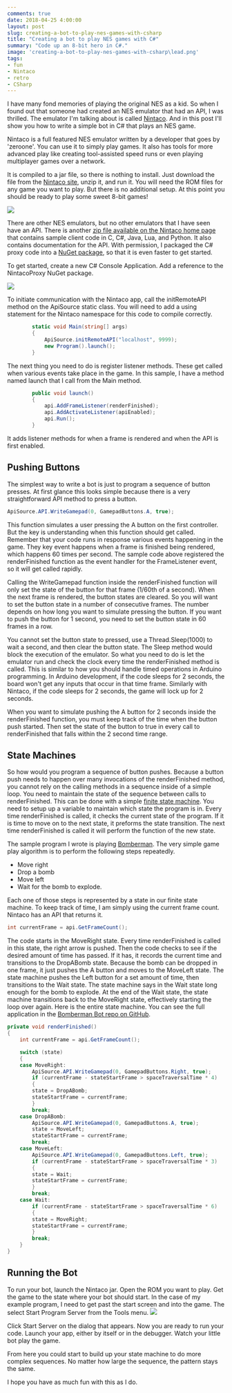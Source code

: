```yaml
---
comments: true
date: 2018-04-25 4:00:00
layout: post
slug: creating-a-bot-to-play-nes-games-with-csharp
title: "Creating a bot to play NES games with C#"
summary: "Code up an 8-bit hero in C#."
image: 'creating-a-bot-to-play-nes-games-with-csharp\lead.png' 
tags:
- fun
- Nintaco
- retro
- CSharp
---
```


I have many fond memories of playing the original NES as a kid. So when I found out that someone had created an NES emulator that had an API, I was thrilled. The emulator I'm talking about is called [Nintaco](http://nintaco.com). And in this post I'll show you how to write a simple bot in C# that plays an NES game.

Nintaco is a full featured NES emulator written by a developer that goes by 'zeroone'. You can use it to simply play games. It also has tools for more advanced play like creating tool-assisted speed runs or even playing multiplayer games over a network. 

It is compiled to a jar file, so there is nothing to install. Just download the file from the [Nintaco site](http://nintaco.com/index.html), unzip it, and run it. You will need the ROM files for any game you want to play. But there is no additional setup. At this point you should be ready to play some sweet 8-bit games!

[![](/img/posts/creating-a-bot-to-play-nes-games-with-csharp/PlayingNintaco.png)](/img/posts/creating-a-bot-to-play-nes-games-with-csharp/PlayingNintaco.png)

There are other NES emulators, but no other emulators that I have seen have an API. There is another [zip file available on the Nintaco home page](http://nintaco.com/api.html) that contains sample client code in C, C#, Java, Lua, and Python. It also contains documentation for the API. With permission, I packaged the C# proxy code into a [NuGet package](https://www.nuget.org/packages/NintacoProxy/), so that it is even faster to get started. 

To get started, create a new C# Console Application. Add a reference to the NintacoProxy NuGet package. 

[![](/img/posts/creating-a-bot-to-play-nes-games-with-csharp/NintacoProxyNuget.png)](/img/posts/creating-a-bot-to-play-nes-games-with-csharp/NintacoProxyNuget.png)

To initiate communication with the Nintaco app, call the initRemoteAPI method on the ApiSource static class. You will need to add a using statement for the Nintaco namespace for this code to compile correctly. 

```csharp
        static void Main(string[] args)
        {
            ApiSource.initRemoteAPI("localhost", 9999);
            new Program().launch();
        }
```

The next thing you need to do is register listener methods. These get called when various events take place in the game. In this sample, I have a method named launch that I call from the Main method.

```csharp
        public void launch()
        {
            api.AddFrameListener(renderFinished);
            api.AddActivateListener(apiEnabled);
            api.Run();
        }
```

It adds listener methods for when a frame is rendered and when the API is first enabled. 

## Pushing Buttons

The simplest way to write a bot is just to program a sequence of button presses. At first glance this looks simple because there is a very straightforward API method to press a button. 
```csharp
ApiSource.API.WriteGamepad(0, GamepadButtons.A, true);
```

This function simulates a user pressing the A button on the first controller. But the key is understanding when this function should get called. Remember that your code runs in response various events happening in the game. They key event happens when a frame is finished being rendered, which happens 60 times per second. The sample code above registered the renderFinished function as the event handler for the FrameListener event, so it will get called rapidly. 

Calling the WriteGamepad function inside the renderFinished function will only set the state of the button for that frame (1/60th of a second). When the next frame is rendered, the button states are cleared. So you will want to set the button state in a number of consecutive frames. The number depends on how long you want to simulate pressing the button. If you want to push the button for 1 second, you need to set the button state in 60 frames in a row.

You cannot set the button state to pressed, use a Thread.Sleep(1000) to wait a second, and then clear the button state. The Sleep method would block the execution of the emulator. So what you need to do is let the emulator run and check the clock every time the renderFinished method is called. This is similar to how you should handle timed operations in Arduino programming. In Arduino development, if the code sleeps for 2 seconds, the board won't get any inputs that occur in that time frame. Similarly with Nintaco, if the code sleeps for 2 seconds, the game will lock up for 2 seconds. 

When you want to simulate pushing the A button for 2 seconds inside the renderFinished function, you must keep track of the time when the button push started. Then set the state of the button to true in every call to renderFinished that falls within the 2 second time range.

## State Machines

So how would you program a sequence of button pushes. Because a button push needs to happen over many invocations of the renderFinished method, you cannot rely on the calling methods in a sequence inside of a simple loop. You need to maintain the state of the sequence between calls to renderFinished. This can be done with a simple [finite state machine](https://en.wikipedia.org/wiki/Finite-state_machine). You need to setup up a variable to maintain which state the program is in. Every time renderFinished is called, it checks the current state of the program. If it is time to move on to the next state, it preforms the state transition. The next time renderFinished is called it will perform the function of the new state.

The sample program I wrote is playing [Bomberman](https://en.wikipedia.org/wiki/Bomberman_(1983_video_game)). The very simple game play algorithm is to perform the following steps repeatedly. 
* Move right
* Drop a bomb
* Move left
* Wait for the bomb to explode. 

Each one of those steps is represented by a state in our finite state machine. To keep track of time, I am simply using the current frame count. Nintaco has an API that returns it.

```csharp
int currentFrame = api.GetFrameCount();
```

The code starts in the MoveRight state. Every time renderFinished is called in this state, the right arrow is pushed. Then the code checks to see if the desired amount of time has passed. If it has, it records the current time and transitions to the DropABomb state. Because the bomb can be dropped in one frame, it just pushes the A button and moves to the MoveLeft state. The state machine pushes the Left button for a set amount of time, then transitions to the Wait state. The state machine says in the Wait state long enough for the bomb to explode. At the end of the Wait state, the state machine transitions back to the MoveRight state, effectively starting the loop over again. Here is the entire state machine. You can see the full application in the [Bomberman Bot repo on GitHub](https://github.com/pottereric/BombermanBot). 

```csharp
private void renderFinished()
{
    int currentFrame = api.GetFrameCount();

    switch (state)
    {
	case MoveRight:
	    ApiSource.API.WriteGamepad(0, GamepadButtons.Right, true);
	    if (currentFrame - stateStartFrame > spaceTraversalTime * 4)
	    {
		state = DropABomb;
		stateStartFrame = currentFrame;
	    }
	    break;
	case DropABomb:
	    ApiSource.API.WriteGamepad(0, GamepadButtons.A, true);
	    state = MoveLeft;
	    stateStartFrame = currentFrame;
	    break;
	case MoveLeft:
	    ApiSource.API.WriteGamepad(0, GamepadButtons.Left, true);
	    if (currentFrame - stateStartFrame > spaceTraversalTime * 3)
	    {
		state = Wait;
		stateStartFrame = currentFrame;
	    }
	    break;
	case Wait:
	    if (currentFrame - stateStartFrame > spaceTraversalTime * 6)
	    {
		state = MoveRight;
		stateStartFrame = currentFrame;
	    }
	    break;
    }
}

```

## Running the Bot

To run your bot, launch the Nintaco jar. Open the ROM you want to play. Get the game to the state where your bot should start. In the case of my example program, I need to get past the start screen and into the game. The select Start Program Server from the Tools menu. 
[![](/img/posts/creating-a-bot-to-play-nes-games-with-csharp/StartProgramServer.png)](/img/posts/creating-a-bot-to-play-nes-games-with-csharp/StartProgramServer.png)

Click Start Server on the dialog that appears. Now you are ready to run your code. Launch your app, either by itself or in the debugger. Watch your little bot play the game.

From here you could start to build up your state machine to do more complex sequences. No matter how large the sequence, the pattern stays the same.

I hope you have as much fun with this as I do.


<link rel="stylesheet" href="//cdnjs.cloudflare.com/ajax/libs/highlight.js/9.11.0/styles/default.min.css">
<script src="//cdnjs.cloudflare.com/ajax/libs/highlight.js/9.11.0/highlight.min.js"></script>

<script>
function highlightCode() {
    var pres = document.querySelectorAll("pre>code");
    for (var i = 0; i < pres.length; i++) {
        hljs.highlightBlock(pres[i]);
    }
}
highlightCode();
</script>


